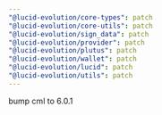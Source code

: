 ```yaml
---
"@lucid-evolution/core-types": patch
"@lucid-evolution/core-utils": patch
"@lucid-evolution/sign_data": patch
"@lucid-evolution/provider": patch
"@lucid-evolution/plutus": patch
"@lucid-evolution/wallet": patch
"@lucid-evolution/lucid": patch
"@lucid-evolution/utils": patch
---
```


bump cml to 6.0.1
